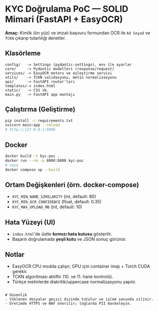 # KYC Doğrulama PoC — SOLID Mimari (FastAPI + EasyOCR)

**Amaç:** Kimlik (ön yüz) ve imzalı başvuru formundan OCR ile `Ad Soyad` ve `TCKN` çıkarıp tutarlılığı denetler.

## Klasörleme
```
config/   -> Settings (pydantic-settings), env ile ayarlar
core/     -> Pydantic modelleri (response/request)
services/ -> EasyOCR motoru ve eşleştirme servisi
utils/    -> TCKN validasyonu, metin normalizasyonu
api/      -> FastAPI router'ları
templates/-> index.html
static/   -> CSS vb.
main.py   -> FastAPI app montajı
```

## Çalıştırma (Geliştirme)
```bash
pip install -r requirements.txt
uvicorn main:app --reload
# http://127.0.0.1:8000
```

## Docker
```bash
docker build -t kyc-poc .
docker run --rm -p 8000:8000 kyc-poc
# veya
docker compose up --build
```

## Ortam Değişkenleri (örn. docker-compose)
- `KYC_MIN_NAME_SIMILARITY` (int, default: 80)
- `KYC_MIN_OCR_CONFIDENCE` (float, default: 0.35)
- `KYC_MAX_UPLOAD_MB` (int, default: 10)

## Hata Yüzeyi (UI)
- `index.html`′de üstte **kırmızı hata kutusu** gösterilir.
- Başarılı doğrulamada **yeşil kutu** ve JSON sonuç görünür.

## Notlar
- EasyOCR CPU modda çalışır; GPU için container imajı + Torch CUDA gerekir.
- TCKN algoritması aktiftir (10. ve 11. hane kontrolü).
- Türkçe metinlerde diakritik/uppercase normalizasyonu yapılır.
```

# Güvenlik
- Yüklenen dosyalar geçici dizinde tutulur ve işlem sonunda silinir.
- Üretimde HTTPS ve WAF önerilir; loglarda PII maskeleyin.
